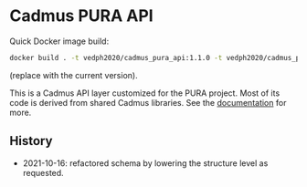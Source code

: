 # Cadmus PURA API

Quick Docker image build:

```bash
docker build . -t vedph2020/cadmus_pura_api:1.1.0 -t vedph2020/cadmus_pura_api:latest
```

(replace with the current version).

This is a Cadmus API layer customized for the PURA project. Most of its code is derived from shared Cadmus libraries. See the [documentation](https://github.com/vedph/cadmus_doc/blob/master/guide/api.md) for more.

## History

- 2021-10-16: refactored schema by lowering the structure level as requested.
